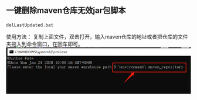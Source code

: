 ## 一键删除maven仓库无效jar包脚本
    delLastUpdated.bat
使用方法：
复制上面文件，双击打开，输入maven仓库的地址或者把仓库的文件夹拖入到命令窗口，在回车即可。
![img.png](imgs/img.png)
